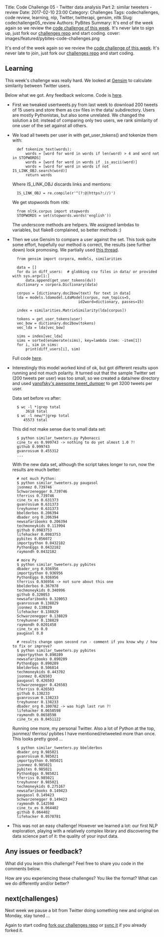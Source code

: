 Title: Code Challenge 05 - Twitter data analysis Part 2: similar tweeters - review
Date: 2017-02-10 23:00
Category: Challenges
Tags: codechallenges, code review, learning, nlp, Twitter, twitterapi, gensim, nltk
Slug: codechallenge05_review
Authors: PyBites
Summary: It's end of the week again so we review the [code challenge of this week](http://pybit.es/codechallenge05.html). It's never late to sign up, just fork our [challenges repo](https://github.com/pybites/challenges) and start coding.
cover: images/featured/pybites-code-challenges.png

It's end of the week again so we review the [code challenge of this week](http://pybit.es/codechallenge05.html). It's never late to join, just fork our [challenges repo](https://github.com/pybites/challenges) and start coding.

## Learning

This week's challenge was really hard. We looked at [Gensim](https://radimrehurek.com/gensim/) to calculate similarity between Twitter users.

Below what we got. Any feedback welcome. Code is [here](https://github.com/pybites/challenges/blob/solutions/05/).

* First we tweaked usertweets.py from last week to download 200 tweets of 15 users and store them as csv files in the data/ subdirectory. Users are mostly Pythonistas, but also some unrelated. We changed the solution a bit: instead of comparing only two users, we rank similarity of one user of the set against all others.

* We load all tweets per user in with get_user_tokens() and tokenize them with: 

		def tokenize_text(words):
			words = [word for word in words if len(word) > 4 and word not in STOPWORDS]
			words = [word for word in words if _is_ascii(word)]
			words = [word for word in words if not IS_LINK_OBJ.search(word)]
			return words

	Where IS_LINK_OBJ discards links and mentions:

		IS_LINK_OBJ = re.compile(r'^(?:@|https?://)')

	We get stopwords from nltk:

		from nltk.corpus import stopwords
		STOPWORDS = set(stopwords.words('english'))

	The underscore methods are helpers. We assigned lambdas to variables, but flake8 complained, so better methods :)

* Then we use Gensim to compare a user against the set. This took quite some effort, hopefully our method is correct, the results (see further down) look promosing. We partially used [this thread](http://stackoverflow.com/questions/22433884/python-gensim-how-to-calculate-document-similarity-using-the-lda-model).

		from gensim import corpora, models, similarities

		data = []
		for du in diff_users:  # globbing csv files in data/ or provided with sys.argv[1:]
			data.append(get_user_tokens(du))
		dictionary = corpora.Dictionary(data)

		corpus = [dictionary.doc2bow(text) for text in data]
		lda = models.ldamodel.LdaModel(corpus, num_topics=5,
									id2word=dictionary, passes=15)

		index = similarities.MatrixSimilarity(lda[corpus])

		tokens = get_user_tokens(user)
		vec_bow = dictionary.doc2bow(tokens)
		vec_lda = lda[vec_bow]

		sims = index[vec_lda]
		sims = sorted(enumerate(sims), key=lambda item: -item[1])
		for i, sim in sims:
			print(diff_users[i], sim)

	Full code [here](https://github.com/pybites/challenges/blob/solutions/05/).

* Interestingly this model worked kind of ok, but got different results upon running and not much polarity. It turned out that the sample Twitter set (200 tweets per user) was too small, so we created a data/new directory and used [yanofsky's awesome tweet_dumper](https://gist.github.com/yanofsky/5436496) to get 3200 tweets per user. 

	Data set before vs after:

		$ wc -l *|grep total
			3618 total
		$ wc -l new/*|grep total
		   45573 total

	This did not make sense due to small data set:

		$ python similar_tweeters.py Pybonacci
		cine_tv_es 0.999743 -> nothing to do yet almost 1.0 ?!
		github 0.999743
		gvanrossum 0.455312
		...

	With the new data set, although the script takes longer to run, now the results are much better:
	
		# not much Python: 
		$ python similar_tweeters.py paugasol
		jsonmez 0.739746
		Schwarzenegger 0.739746
		tferriss 0.739746
		cine_tv_es 0.631373
		gvanrossum 0.631373
		treyhunner 0.631373
		bbelderbos 0.206394
		dbader_org 0.206394
		newsafaribooks 0.206394
		techmoneykids 0.113994
		github 0.0983753
		lifehacker 0.0983753
		pybites 0.056072
		importpython 0.0432182
		PythonEggs 0.0432182
		raymondh 0.0432182

		# more Py
		$ python similar_tweeters.py pybites
		dbader_org 0.936956
		importpython 0.936956
		PythonEggs 0.936956
		tferriss 0.936956 -> not sure about this one
		bbelderbos 0.367078
		techmoneykids 0.340996
		github 0.320053
		newsafaribooks 0.320053
		gvanrossum 0.138829
		jsonmez 0.138829
		lifehacker 0.138829
		Schwarzenegger 0.138829
		treyhunner 0.138829
		raymondh 0.0201458
		cine_tv_es 0.0
		paugasol 0.0
		
		# results change upon second run - comment if you know why / how to fix or improve?
		$ python similar_tweeters.py pybites
		importpython 0.890289
		newsafaribooks 0.890289
		PythonEggs 0.890289
		bbelderbos 0.506814
		techmoneykids 0.443702
		jsonmez 0.426503
		paugasol 0.426503
		Schwarzenegger 0.426503
		tferriss 0.426503
		github 0.138233
		gvanrossum 0.138233
		treyhunner 0.138233
		dbader_org 0.100782 -> was high last run ?!
		lifehacker 0.0658598
		raymondh 0.0658598
		cine_tv_es 0.0451122

	Running one more, my personal Twitter. Also a lot of Python at the top, jsonmez/ tferriss/ pybites I have mentioned/retweeted more than once. This looks pretty good ...

		$ python similar_tweeters.py bbelderbos
		dbader_org 0.985021
		gvanrossum 0.985021
		importpython 0.985021
		jsonmez 0.985021
		pybites 0.985021
		PythonEggs 0.985021
		tferriss 0.985021
		treyhunner 0.985021
		techmoneykids 0.275167
		newsafaribooks 0.149423
		paugasol 0.149423
		Schwarzenegger 0.149423
		raymondh 0.142598
		cine_tv_es 0.064402
		github 0.064402
		lifehacker 0.0570781

* This was not an easy challenge! However we learned a lot: our first NLP exploration, playing with a relatively complex library and discovering the data science part of it: the quality of your input data.

## Any issues or feedback?

What did you learn this challenge? Feel free to share you code in the comments below. 

How are you experiencing these challenges? You like the format? What can we do differently and/or better?

## next(challenges)

Next week we pause a bit from Twitter doing something new and original on Monday, stay tuned ...

Again to start coding [fork our challenges repo](https://github.com/pybites/challenges) or [sync it](https://help.github.com/articles/syncing-a-fork/) if you already forked it.
